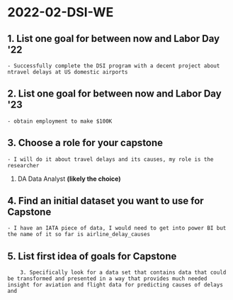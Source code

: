 ﻿# 2022-02-DSI-WE
## 1. List one goal for between now and Labor Day '22
    - Successfully complete the DSI program with a decent project about ntravel delays at US domestic airports
## 2. List one goal for between now and Labor Day '23
    - obtain employment to make $100K
## 3. Choose a role for your capstone
    - I will do it about travel delays and its causes, my role is the researcher
   1. DA Data Analyst **(likely the choice)**
  
## 4. Find an initial dataset you want to use for Capstone
    - I have an IATA piece of data, I would need to get into power BI but the name of it so far is airline_delay_causes
## 5. List first idea of goals for Capstone
        3. Specifically look for a data set that contains data that could be transformed and presented in a way that provides much needed insight for aviation and flight data for predicting causes of delays and
